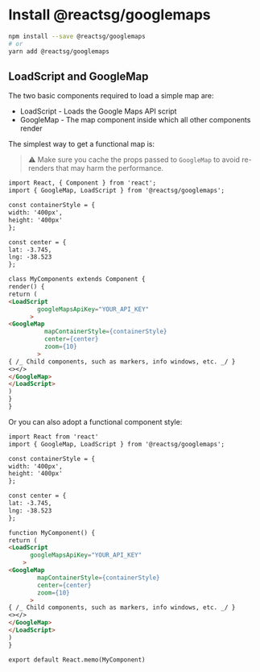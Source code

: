 # Install @reactsg/googlemaps

```bash
npm install --save @reactsg/googlemaps
# or
yarn add @reactsg/googlemaps
```

## LoadScript and GoogleMap

The two basic components required to load a simple map are:

- LoadScript - Loads the Google Maps API script
- GoogleMap - The map component inside which all other components render

The simplest way to get a functional map is:

> ⚠️ Make sure you cache the props passed to `GoogleMap` to avoid re-renders that may harm the performance.

```md
import React, { Component } from 'react';
import { GoogleMap, LoadScript } from '@reactsg/googlemaps';

const containerStyle = {
width: '400px',
height: '400px'
};

const center = {
lat: -3.745,
lng: -38.523
};

class MyComponents extends Component {
render() {
return (
<LoadScript
        googleMapsApiKey="YOUR_API_KEY"
      >
<GoogleMap
          mapContainerStyle={containerStyle}
          center={center}
          zoom={10}
        >
{ /_ Child components, such as markers, info windows, etc. _/ }
<></>
</GoogleMap>
</LoadScript>
)
}
}
```

Or you can also adopt a functional component style:

```md
import React from 'react'
import { GoogleMap, LoadScript } from '@reactsg/googlemaps';

const containerStyle = {
width: '400px',
height: '400px'
};

const center = {
lat: -3.745,
lng: -38.523
};

function MyComponent() {
return (
<LoadScript
      googleMapsApiKey="YOUR_API_KEY"
    >
<GoogleMap
        mapContainerStyle={containerStyle}
        center={center}
        zoom={10}
      >
{ /_ Child components, such as markers, info windows, etc. _/ }
<></>
</GoogleMap>
</LoadScript>
)
}

export default React.memo(MyComponent)
```
